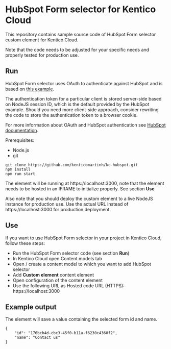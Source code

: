 # HubSpot Form selector for Kentico Cloud

This repository contains sample source code of HubSpot Form selector custom element for Kentico Cloud.

Note that the code needs to be adjusted for your specific needs and properly tested for production use.

## Run

HubSpot Form selector uses OAuth to authenticate against HubSpot and is based on [this example](https://github.com/HubSpot/oauth-quickstart-nodejs).

The authentication token for a particular client is stored server-side based on NodeJS session ID, which is the default provided by the HubSpot example. Should you need more client-side approach, consider rewriting the code to store the authentication token to a browser cookie.  

For more information about OAuth and HubSpot authentication see [HubSpot documentation](https://developers.hubspot.com/docs/methods/oauth2/oauth2-overview).

Prerequisites:
* Node.js
* git

```
git clone https://github.com/kenticomartinh/kc-hubspot.git
npm install
npm run start
```

The element will be running at https://localhost:3000, note that the element needs to be hosted in an IFRAME to initialize properly. See section **Use** 

Also note that you should deploy the custom element to a live NodeJS instance for production use. Use the actual URL instead of https://localhost:3000 for production deployment. 

## Use

If you want to use HubSpot Form selector in your project in Kentico Cloud, follow these steps:

* Run the HubSpot Form selector code (see section **Run**)
* In Kentico Cloud open Content models tab
* Open / create a content model to which you want to add HubSpot selector
* Add **Custom element** content element
* Open configuration of the content element
* Use the following URL as Hosted code URL (HTTPS): https://localhost:3000

## Example output

The element will save a value containing the selected form id and name. 

```
{
    "id": "176bcb4d-cbc3-45f0-b11a-f6230c4360f2",
    "name": "Contact us"
}
```
